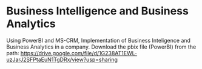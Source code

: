 # Business Intelligence and Business Analytics
 Using PowerBI and MS-CRM, Implementation of Business Inteligence and Business Analytics in a company.
Download the pbix file (PowerBI) from the path:
https://drive.google.com/file/d/1G238AT1EWL-uzJarJ2SFPtaEuN1TgDRx/view?usp=sharing
